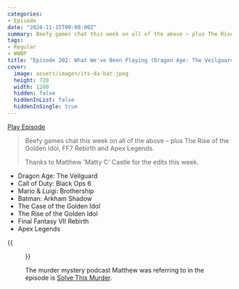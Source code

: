 ```yaml
---
categories:
- Episode
date: "2024-11-15T09:00:00Z"
summary: Beefy games chat this week on all of the above – plus The Rise of the Golden Idol, FF7 Rebirth and Apex Legends.
tags:
- Regular
- WWBP
title: "Episode 202: What We've Been Playing (Dragon Age: The Veilguard, COD BLOPS 6, Batman: Arkham Shadow, Mario & Luigi: Brothership)"
cover: 
  image: assets/images/its-da-bat.jpeg
  height: 720
  width: 1280
  hidden: false
  hiddenInList: false
  hiddenInSingle: true
---
```


[Play Episode](https://www.patreon.com/posts/episode-202-what-116007733)
> Beefy games chat this week on all of the above – plus The Rise of the Golden Idol, FF7 Rebirth and Apex Legends.
>
> Thanks to Matthew 'Matty C' Castle for the edits this week.

- Dragon Age: The Veilguard
- Call of Duty: Black Ops 6
- Mario & Luigi: Brothership
- Batman: Arkham Shadow
- The Case of the Golden Idol
- The Rise of the Golden Idol
- Final Fantasy VII Rebirth
- Apex Legends


{{<figure 
    src="/assets/images/its-da-bat.jpeg" 
    alt="It's da bat!"
    >}}

The murder mystery podcast Matthew was referring to in the episode is [Solve This Murder](https://www.consumethismedia.com/solve-this-murder).